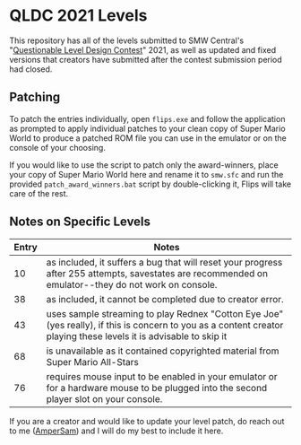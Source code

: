 # QLDC 2021 Levels

This repository has all of the levels submitted to SMW Central's "[Questionable Level Design Contest](https://www.smwcentral.net/?p=viewthread&t=118792)" 2021, as well as updated and fixed versions that creators have submitted after the contest submission period had closed.

## Patching

To patch the entries individually, open `flips.exe` and follow the application as prompted to apply individual patches to your clean copy of Super Mario World to produce a patched ROM file you can use in the emulator or on the console of your choosing.

If you would like to use the script to patch only the award-winners, place your copy of Super Mario World here and rename it to `smw.sfc` and run the provided
`patch_award_winners.bat` script by double-clicking it, Flips will take care of the rest.

## Notes on Specific Levels

|Entry|Notes|
|---|---|
|10|as included, it suffers a bug that will reset your progress after 255 attempts, savestates are recommended on emulator--they do not work on console.|
|38|as included, it cannot be completed due to creator error.|
|43|uses sample streaming to play Rednex "Cotton Eye Joe" (yes really), if this is concern to you as a content creator playing these levels it is advisable to skip it|
|68|is unavailable as it contained copyrighted material from Super Mario All-Stars|
|76|requires mouse input to be enabled in your emulator or for a hardware mouse to be plugged into the second player slot on your console.|

If you are a creator and would like to update your level patch, do reach out to me ([AmperSam](https://www.smwcentral.net/?p=profile&id=41223)) and I will do my best to include it here.